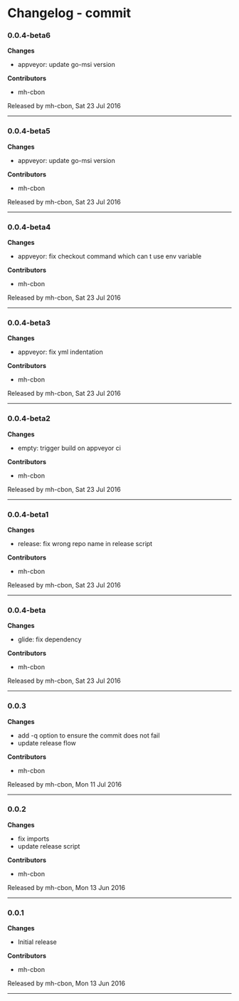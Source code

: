 # Changelog - commit

### 0.0.4-beta6

__Changes__

- appveyor: update go-msi version

__Contributors__

- mh-cbon

Released by mh-cbon, Sat 23 Jul 2016
______________

### 0.0.4-beta5

__Changes__

- appveyor: update go-msi version

__Contributors__

- mh-cbon

Released by mh-cbon, Sat 23 Jul 2016
______________

### 0.0.4-beta4

__Changes__

- appveyor: fix checkout command which can t use env variable

__Contributors__

- mh-cbon

Released by mh-cbon, Sat 23 Jul 2016
______________

### 0.0.4-beta3

__Changes__

- appveyor: fix yml indentation

__Contributors__

- mh-cbon

Released by mh-cbon, Sat 23 Jul 2016
______________

### 0.0.4-beta2

__Changes__

- empty: trigger build on appveyor ci

__Contributors__

- mh-cbon

Released by mh-cbon, Sat 23 Jul 2016
______________

### 0.0.4-beta1

__Changes__

- release: fix wrong repo name in release script

__Contributors__

- mh-cbon

Released by mh-cbon, Sat 23 Jul 2016
______________

### 0.0.4-beta

__Changes__

- glide: fix dependency

__Contributors__

- mh-cbon

Released by mh-cbon, Sat 23 Jul 2016
______________

### 0.0.3

__Changes__

- add -q option to ensure the commit does not fail
- update release flow

__Contributors__

- mh-cbon

Released by mh-cbon, Mon 11 Jul 2016
______________

### 0.0.2

__Changes__

- fix imports
- update release script

__Contributors__

- mh-cbon

Released by mh-cbon, Mon 13 Jun 2016
______________

### 0.0.1

__Changes__

- Initial release

__Contributors__

- mh-cbon

Released by mh-cbon, Mon 13 Jun 2016
______________


